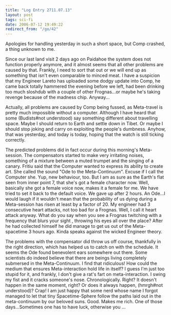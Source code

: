 ```yaml
---
title: "Log Entry 2711.07.13"
layout: post
tags: sci-fi
date: 2006-07-12 19:49:22
redirect_from: "/go/42"
---
```


Apologies for handling yesterday in such a short space, but Comp crashed, a thing unknown to me. 

Since our last land visit 2 days ago on Paidahoe the system does not function properly anymore, and it almost seems that all other problems are caused by that. Frankly, I need to sort that out or we will end up as something that isn&#39;t even comparable to minced meat. I have a suspicion that my Engineer Lareto has uploaded some dodgy update into Comp, he came back totally hammered the evening before we left, had been drinking too much sloshdub with a couple of other Frognas...or maybe he&#39;s taking revenge because of the madness chip. Anyway... 

Actually, all problems are caused by Comp being fussed, as Meta-travel is pretty much impossible without a computer. Although I have heard that some (Budists#not understood) say something different about travelling space. Maybe I should return to Earth and settle down in Tibet. Or maybe I should stop joking and carry on exploiting the people&#39;s dumbness. Anyhow, that was yesterday, and today is today, hoping that the watch is still ticking correctly. 

The predicted problems did in fact occur during this morning&#39;s Meta-session. The compensators started to make very irritating noises, something of a mixture between a muted trumpet and the singing of a canary. Fritiu said that the Computer wanted to express its ability to create art. She called the sound &quot;Ode to the Meta-Continuum&quot;. Excuse if I call the Computer she. Yup, new behaviour, too. But I am as sure as the Earth&#39;s flat seen from inner point 7, that she&#39;s got a female character now. Well, basically she got a female voice now, makes it a female for me. We have tried to set it back to the default voice. We gave up after 2 hours. An Ode...I would laugh if it wouldn&#39;t mean that the probability of us dying during a Meta-session has risen at least by a factor of 20. My engineer had 3 consecutive heart attacks, not too bad for a Frognas. Well, I call it heart attack anyway. What do you say when you see a Frognas twitching with a frequency that blurs your sight , throwing his eyes all over the place? After he had collected himself he did manage to get us out of the Meta- spacetime 3 hours ago. Kinda speaks against the wicked Engineer theory. 

The problems with the compensator did throw us off course, thankfully in the right direction, which has helped us to catch on with the schedule. It seems the Ode found benevolent ears somewhere out there. Some scientists do indeed believe that there are beings living completely submersed in the Meta-Continuum. I find that ridiculous! How could the medium that ensures Meta-interaction hold life in itself? I guess I&#39;m just too stupid for it, and frankly, I don&#39;t give a rat&#39;s fart on meta-interaction. I swing my fist and it cracks someone&#39;s nose. Chronologically. Right? It doesn&#39;t happen in the same moment, right? Or does it always happen, (hmrgh#not understood)? Crap! I am just happy that some nerd whose name I forgot managed to let that tiny Spacetime-Sphere follow the paths laid out in the meta-continuum by our beloved suns. Good. Makes me rich. One of those days...Sometimes one has to have luck, otherwise you …